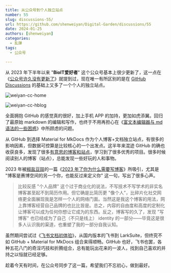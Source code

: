 ```yaml
---
title: 从公众号到个人独立站点
number: 55
slug: discussions-55/
url: https://github.com/shenweiyan/Digital-Garden/discussions/55
date: 2024-01-25
authors: [shenweiyan]
categories: 
  - 乱弹
tags: 
  - 公众号

---
```


从 2023 年下半年以来 "**BioIT爱好者**" 这个公众号基本上很少更新了，这一点在《[公众号许久没有更新了](https://github.com/shenweiyan/Knowledge-Garden/discussions/28)》就提到过，现在唯一有所区别的是在 [GitHub Discussions](https://github.com/shenweiyan/Knowledge-Garden/discussions/) 的基础上又多了一个个人的独立站点。

<!-- more -->

![weiyan-cc-home](https://shub.weiyan.tech/kgarden/2024/01/weiyan-cc-home.png)

![weiyan-cc-hblog](https://shub.weiyan.tech/kgarden/2024/01/weiyan-cc-blog.png)

全面拥抱 GitHub 的感觉真的很好，加上手机 APP 的加持，更加如虎添翼。回归了最原始 markdown 的编辑和写作，也终于不用再担心在《[富文本编辑器与 md 语法的一些困惑](https://github.com/shenweiyan/Knowledge-Garden/discussions/26)》中所顾虑的问题。

从 GitHub 到选择 Material for MkDocs 作为个人博客+文档独立站点，有很多的影响因素，但数据可控算是比较核心的一个出发点。这半年来混迹 GitHub 的确也收获良多，发现了很多[有意思的博客和站点](https://github.com/shenweiyan/Knowledge-Garden/discussions/41)，学习到了很多优秀的项目。很多时候阅读别人的博客（站点），总能发现一些好玩的人和事物。

2023 年被[椒盐豆豉](https://blog.douchi.space/)的一篇《[2023 年了你为什么需要写博客](https://blog.douchi.space/2023-why-you-need-a-blog/)》所吸引，尤其是 "博客是赛博空间的另一个你，也能反过来定义你" 这一句，写出了很多心声。

> 比较反感 "个人品牌" 这个过于商业化的说法，不写技术不写学术的非实名博客甚至起不到简历作用。但它确是比简历更 "像个人"，比碎片化社交网络更全面展现我是怎样一个人的网络门面。当然这是我这个博客的用法，网上靠博客经营自己品牌的也比比皆是。总之，内容的自由度和高度的定制化让博客可以成为任何你想让它成为的东西。反之，博客写的久了，发现 "写博客" 也已经成为了自己（不只是线上） identity 的一部分——毕竟这是很多人认识我的渠道，也重塑了我的一部分自我认知。

虽然期间尝试过《[飞书文档初体验](https://github.com/shenweiyan/Knowledge-Garden/discussions/11)》，从国内版本的飞书到 LarkSuite，但终究不如 GitHub + Material for MkDocs 组合来得顺畅。GitHub 也好，飞书也罢，各种五花八门的奇淫巧技和折腾组合，总有能玩出花来的一波人，找到自己喜欢的并持之以恒就已经足够。

趁着今天有时间，在公众号同步了这一篇，希望我们不忘初心，做到最好。

<script src="https://giscus.app/client.js"
	data-repo="shenweiyan/Digital-Garden"
	data-repo-id="R_kgDOKgxWlg"
	data-mapping="number"
	data-term="55"
	data-reactions-enabled="1"
	data-emit-metadata="0"
	data-input-position="bottom"
	data-theme="light"
	data-lang="zh-CN"
	crossorigin="anonymous"
	async>
</script>
